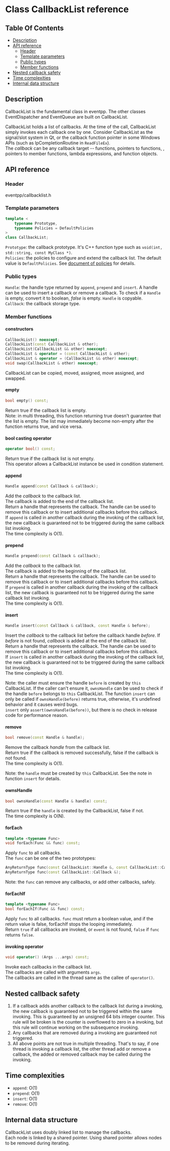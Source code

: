 # Class CallbackList reference

<!--begintoc-->
## Table Of Contents

* [Description](#a2_1)
* [API reference](#a2_2)
  * [Header](#a3_1)
  * [Template parameters](#a3_2)
  * [Public types](#a3_3)
  * [Member functions](#a3_4)
* [Nested callback safety](#a2_3)
* [Time complexities](#a2_4)
* [Internal data structure](#a2_5)
<!--endtoc-->

<a id="a2_1"></a>
## Description

CallbackList is the fundamental class in eventpp. The other classes EventDispatcher and EventQueue are built on CallbackList.  

CallbackList holds a list of callbacks. At the time of the call, CallbackList simply invokes each callback one by one. Consider CallbackList as the signal/slot system in Qt, or the callback function pointer in some Windows APIs (such as lpCompletionRoutine in `ReadFileEx`).  
The *callback* can be any callback target -- functions, pointers to functions, , pointers to member functions, lambda expressions, and function objects.  

<a id="a2_2"></a>
## API reference

<a id="a3_1"></a>
### Header

eventpp/callbacklist.h

<a id="a3_2"></a>
### Template parameters

```c++
template <
    typename Prototype,
    typename Policies = DefaultPolicies
>
class CallbackList;
```
`Prototype`:  the callback prototype. It's C++ function type such as `void(int, std::string, const MyClass *)`.  
`Policies`: the policies to configure and extend the callback list. The default value is `DefaultPolicies`. See [document of policies](policies.md) for details.  

<a id="a3_3"></a>
### Public types

`Handle`: the handle type returned by `append`, `prepend` and `insert`. A handle can be used to insert a callback or remove a callback. To check if a `Handle` is empty, convert it to boolean, *false* is empty. `Handle` is copyable.  
`Callback`: the callback storage type.

<a id="a3_4"></a>
### Member functions

#### constructors

```c++
CallbackList() noexcept;
CallbackList(const CallbackList & other);
CallbackList(CallbackList && other) noexcept;
CallbackList & operator = (const CallbackList & other);
CallbackList & operator = (CallbackList && other) noexcept;
void swap(CallbackList & other) noexcept;
```

CallbackList can be copied, moved, assigned, move assigned, and swapped.

#### empty

```c++
bool empty() const;
```
Return true if the callback list is empty.  
Note: in multi threading, this function returning true doesn't guarantee that the list is empty. The list may immediately become non-empty after the function returns true, and vice versa.

#### bool casting operator

```c++
operator bool() const;
```
Return true if the callback list is not empty.  
This operator allows a CallbackList instance be used in condition statement.

#### append

```c++
Handle append(const Callback & callback);
```  
Add the *callback* to the callback list.  
The callback is added to the end of the callback list.  
Return a handle that represents the callback. The handle can be used to remove this callback or to insert additional callbacks before this callback.  
If `append` is called in another callback during the invoking of the callback list, the new callback is guaranteed not to be triggered during the same callback list invoking.  
The time complexity is O(1).

#### prepend

```c++
Handle prepend(const Callback & callback);
```  
Add the *callback* to the callback list.  
The callback is added to the beginning of the callback list.  
Return a handle that represents the callback. The handle can be used to remove this callback or to insert additional callbacks before this callback.  
If `prepend` is called in another callback during the invoking of the callback list, the new callback is guaranteed not to be triggered during the same callback list invoking.  
The time complexity is O(1).

#### insert

```c++
Handle insert(const Callback & callback, const Handle & before);
```  
Insert the *callback* to the callback list before the callback handle *before*. If *before* is not found, *callback* is added at the end of the callback list.  
Return a handle that represents the callback. The handle can be used to remove this callback or to insert additional callbacks before this callback.  
If `insert` is called in another callback during the invoking of the callback list, the new callback is guaranteed not to be triggered during the same callback list invoking.  
The time complexity is O(1).  

Note: the caller must ensure the handle `before` is created by `this` CallbackList. If the caller can't ensure it, `ownsHandle` can be used
to check if the handle `before` belongs to `this` CallbackList. The function `insert` can only be called if `ownsHandle(before)` returns true,
otherwise, it's undefined behavior and it causes weird bugs.  
`insert` only `assert(ownsHandle(before))`, but there is no check in release code for performance reason.  

#### remove
```c++
bool remove(const Handle & handle);
```  
Remove the callback *handle* from the callback list.  
Return true if the callback is removed successfully, false if the callback is not found.  
The time complexity is O(1).  

Note: the `handle` must be created by `this` CallbackList. See the note in function `insert` for details.

#### ownsHandle
```c++
bool ownsHandle(const Handle & handle) const;
```  
Return true if the `handle` is created by the CallbackList, false if not.  
The time complexity is O(N).  

#### forEach

```c++
template <typename Func>  
void forEach(Func && func) const;
```  
Apply `func` to all callbacks.  
The `func` can be one of the two prototypes:  
```c++
AnyReturnType func(const CallbackList::Handle &, const CallbackList::Callback &);
AnyReturnType func(const CallbackList::Callback &);
```
Note: the `func` can remove any callbacks, or add other callbacks, safely.

#### forEachIf

```c++
template <typename Func>  
bool forEachIf(Func && func) const;
```  
Apply `func` to all callbacks. `func` must return a boolean value, and if the return value is false, forEachIf stops the looping immediately.  
Return `true` if all callbacks are invoked, or `event` is not found, `false` if `func` returns `false`.

#### invoking operator

```c++
void operator() (Args ...args) const;
```  
Invoke each callbacks in the callback list.  
The callbacks are called with arguments `args`.  
The callbacks are called in the thread same as the callee of `operator()`.

<a id="a2_3"></a>
## Nested callback safety
1. If a callback adds another callback to the callback list during a invoking, the new callback is guaranteed not to be triggered within the same invoking. This is guaranteed by an unsigned 64 bits integer counter. This rule will be broken is the counter is overflowed to zero in a invoking, but this rule will continue working on the subsequence invoking.  
2. Any callbacks that are removed during a invoking are guaranteed not triggered.  
3. All above points are not true in multiple threading. That's to say, if one thread is invoking a callback list, the other thread add or remove a callback, the added or removed callback may be called during the invoking.


<a id="a2_4"></a>
## Time complexities
- `append`: O(1)
- `prepend`: O(1)
- `insert`: O(1)
- `remove`: O(1)

<a id="a2_5"></a>
## Internal data structure

CallbackList uses doubly linked list to manage the callbacks.  
Each node is linked by a shared pointer. Using shared pointer allows nodes to be removed during iterating.  
